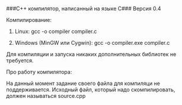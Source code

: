 ###C++ компилятор, написанный на языке C###
Версия 0.4

Компилирование:

1) Linux:
gcc -o compiler compiler.c

2) Windows (MinGW или Cygwin):
gcc -o compiler.exe compiler.c

Для компиляции и запуска никаких дополнительных библиотек не требуется.

Про работу компилятора:

На данный момент задание своего файла для компиляци не поддерживается. Исходный файл, который надо скомпилировать, должен называться source.cpp
